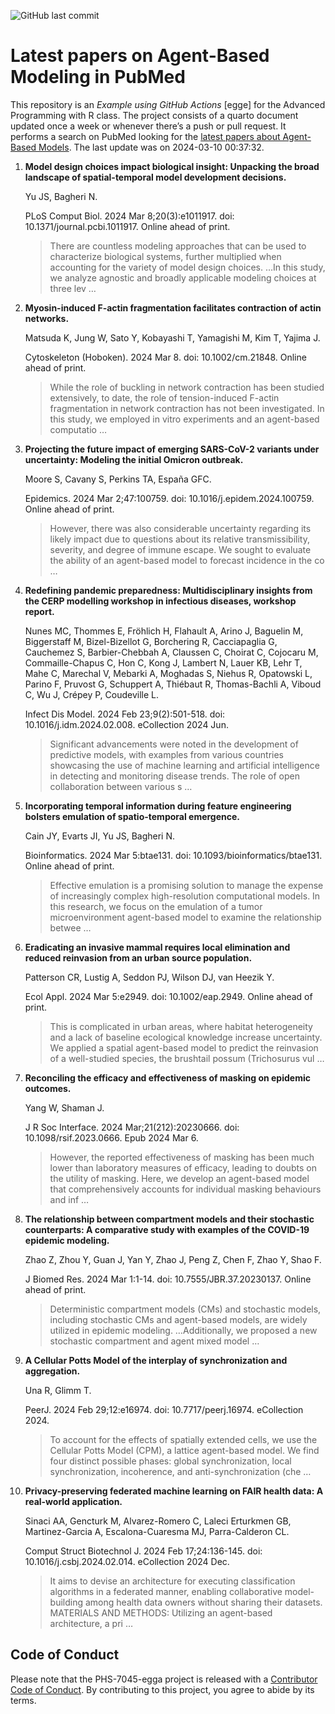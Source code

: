 ![GitHub last
commit](https://img.shields.io/github/last-commit/UofUEpiBio/PHS-7045-egga.png)

# Latest papers on Agent-Based Modeling in PubMed

This repository is an *Example using GitHub Actions* \[egge\] for the
Advanced Programming with R class. The project consists of a quarto
document updated once a week or whenever there’s a push or pull request.
It performs a search on PubMed looking for the <a
href="https://pubmed.ncbi.nlm.nih.gov/?term=agent-based+model&amp;sort=date"
target="_blank">latest papers about Agent-Based Models</a>. The last
update was on 2024-03-10 00:37:32.

<div class="cell">

</div>

1.  **Model design choices impact biological insight: Unpacking the
    broad landscape of spatial-temporal model development decisions.**

    Yu JS, Bagheri N.

    PLoS Comput Biol. 2024 Mar 8;20(3):e1011917. doi:
    10.1371/journal.pcbi.1011917. Online ahead of print.

    > There are countless modeling approaches that can be used to
    > characterize biological systems, further multiplied when
    > accounting for the variety of model design choices. …In this
    > study, we analyze agnostic and broadly applicable modeling choices
    > at three lev …

2.  **Myosin-induced F-actin fragmentation facilitates contraction of
    actin networks.**

    Matsuda K, Jung W, Sato Y, Kobayashi T, Yamagishi M, Kim T, Yajima
    J.

    Cytoskeleton (Hoboken). 2024 Mar 8. doi: 10.1002/cm.21848. Online
    ahead of print.

    > While the role of buckling in network contraction has been studied
    > extensively, to date, the role of tension-induced F-actin
    > fragmentation in network contraction has not been investigated. In
    > this study, we employed in vitro experiments and an agent-based
    > computatio …

3.  **Projecting the future impact of emerging SARS-CoV-2 variants under
    uncertainty: Modeling the initial Omicron outbreak.**

    Moore S, Cavany S, Perkins TA, España GFC.

    Epidemics. 2024 Mar 2;47:100759. doi: 10.1016/j.epidem.2024.100759.
    Online ahead of print.

    > However, there was also considerable uncertainty regarding its
    > likely impact due to questions about its relative
    > transmissibility, severity, and degree of immune escape. We sought
    > to evaluate the ability of an agent-based model to forecast
    > incidence in the co …

4.  **Redefining pandemic preparedness: Multidisciplinary insights from
    the CERP modelling workshop in infectious diseases, workshop
    report.**

    Nunes MC, Thommes E, Fröhlich H, Flahault A, Arino J, Baguelin M,
    Biggerstaff M, Bizel-Bizellot G, Borchering R, Cacciapaglia G,
    Cauchemez S, Barbier-Chebbah A, Claussen C, Choirat C, Cojocaru M,
    Commaille-Chapus C, Hon C, Kong J, Lambert N, Lauer KB, Lehr T, Mahe
    C, Marechal V, Mebarki A, Moghadas S, Niehus R, Opatowski L, Parino
    F, Pruvost G, Schuppert A, Thiébaut R, Thomas-Bachli A, Viboud C, Wu
    J, Crépey P, Coudeville L.

    Infect Dis Model. 2024 Feb 23;9(2):501-518. doi:
    10.1016/j.idm.2024.02.008. eCollection 2024 Jun.

    > Significant advancements were noted in the development of
    > predictive models, with examples from various countries showcasing
    > the use of machine learning and artificial intelligence in
    > detecting and monitoring disease trends. The role of open
    > collaboration between various s …

5.  **Incorporating temporal information during feature engineering
    bolsters emulation of spatio-temporal emergence.**

    Cain JY, Evarts JI, Yu JS, Bagheri N.

    Bioinformatics. 2024 Mar 5:btae131. doi:
    10.1093/bioinformatics/btae131. Online ahead of print.

    > Effective emulation is a promising solution to manage the expense
    > of increasingly complex high-resolution computational models. In
    > this research, we focus on the emulation of a tumor
    > microenvironment agent-based model to examine the relationship
    > betwee …

6.  **Eradicating an invasive mammal requires local elimination and
    reduced reinvasion from an urban source population.**

    Patterson CR, Lustig A, Seddon PJ, Wilson DJ, van Heezik Y.

    Ecol Appl. 2024 Mar 5:e2949. doi: 10.1002/eap.2949. Online ahead of
    print.

    > This is complicated in urban areas, where habitat heterogeneity
    > and a lack of baseline ecological knowledge increase uncertainty.
    > We applied a spatial agent-based model to predict the reinvasion
    > of a well-studied species, the brushtail possum (Trichosurus vul …

7.  **Reconciling the efficacy and effectiveness of masking on epidemic
    outcomes.**

    Yang W, Shaman J.

    J R Soc Interface. 2024 Mar;21(212):20230666. doi:
    10.1098/rsif.2023.0666. Epub 2024 Mar 6.

    > However, the reported effectiveness of masking has been much lower
    > than laboratory measures of efficacy, leading to doubts on the
    > utility of masking. Here, we develop an agent-based model that
    > comprehensively accounts for individual masking behaviours and inf
    > …

8.  **The relationship between compartment models and their stochastic
    counterparts: A comparative study with examples of the COVID-19
    epidemic modeling.**

    Zhao Z, Zhou Y, Guan J, Yan Y, Zhao J, Peng Z, Chen F, Zhao Y, Shao
    F.

    J Biomed Res. 2024 Mar 1:1-14. doi: 10.7555/JBR.37.20230137. Online
    ahead of print.

    > Deterministic compartment models (CMs) and stochastic models,
    > including stochastic CMs and agent-based models, are widely
    > utilized in epidemic modeling. …Additionally, we proposed a new
    > stochastic compartment and agent mixed model …

9.  **A Cellular Potts Model of the interplay of synchronization and
    aggregation.**

    Una R, Glimm T.

    PeerJ. 2024 Feb 29;12:e16974. doi: 10.7717/peerj.16974. eCollection
    2024.

    > To account for the effects of spatially extended cells, we use the
    > Cellular Potts Model (CPM), a lattice agent-based model. We find
    > four distinct possible phases: global synchronization, local
    > synchronization, incoherence, and anti-synchronization (che …

10. **Privacy-preserving federated machine learning on FAIR health data:
    A real-world application.**

    Sinaci AA, Gencturk M, Alvarez-Romero C, Laleci Erturkmen GB,
    Martinez-Garcia A, Escalona-Cuaresma MJ, Parra-Calderon CL.

    Comput Struct Biotechnol J. 2024 Feb 17;24:136-145. doi:
    10.1016/j.csbj.2024.02.014. eCollection 2024 Dec.

    > It aims to devise an architecture for executing classification
    > algorithms in a federated manner, enabling collaborative
    > model-building among health data owners without sharing their
    > datasets. MATERIALS AND METHODS: Utilizing an agent-based
    > architecture, a pri …

## Code of Conduct

Please note that the PHS-7045-egga project is released with a
[Contributor Code of
Conduct](https://contributor-covenant.org/version/2/1/CODE_OF_CONDUCT.html).
By contributing to this project, you agree to abide by its terms.
